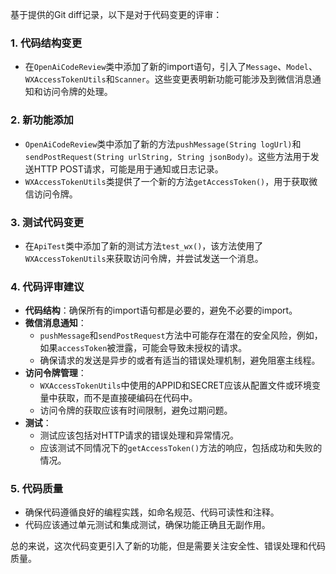 基于提供的Git diff记录，以下是对于代码变更的评审：

### 1. 代码结构变更
- 在`OpenAiCodeReview`类中添加了新的import语句，引入了`Message`、`Model`、`WXAccessTokenUtils`和`Scanner`。这些变更表明新功能可能涉及到微信消息通知和访问令牌的处理。

### 2. 新功能添加
- `OpenAiCodeReview`类中添加了新的方法`pushMessage(String logUrl)`和`sendPostRequest(String urlString, String jsonBody)`。这些方法用于发送HTTP POST请求，可能是用于通知或日志记录。
- `WXAccessTokenUtils`类提供了一个新的方法`getAccessToken()`，用于获取微信访问令牌。

### 3. 测试代码变更
- 在`ApiTest`类中添加了新的测试方法`test_wx()`，该方法使用了`WXAccessTokenUtils`来获取访问令牌，并尝试发送一个消息。

### 4. 代码评审建议
- **代码结构**：确保所有的import语句都是必要的，避免不必要的import。
- **微信消息通知**：
  - `pushMessage`和`sendPostRequest`方法中可能存在潜在的安全风险，例如，如果`accessToken`被泄露，可能会导致未授权的请求。
  - 确保请求的发送是异步的或者有适当的错误处理机制，避免阻塞主线程。
- **访问令牌管理**：
  - `WXAccessTokenUtils`中使用的APPID和SECRET应该从配置文件或环境变量中获取，而不是直接硬编码在代码中。
  - 访问令牌的获取应该有时间限制，避免过期问题。
- **测试**：
  - 测试应该包括对HTTP请求的错误处理和异常情况。
  - 应该测试不同情况下的`getAccessToken()`方法的响应，包括成功和失败的情况。

### 5. 代码质量
- 确保代码遵循良好的编程实践，如命名规范、代码可读性和注释。
- 代码应该通过单元测试和集成测试，确保功能正确且无副作用。

总的来说，这次代码变更引入了新的功能，但是需要关注安全性、错误处理和代码质量。